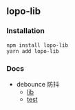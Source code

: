 ## lopo-lib  

### Installation  
`npm install lopo-lib`  
`yarn add lopo-lib`  

### Docs  
- debounce 防抖
    - [lib](https://github.com/lopo12123/lopo-lib/blob/master/lib/debounce.ts)
    - [test](https://github.com/lopo12123/lopo-lib/blob/master/test/test-debounce.ts)  

